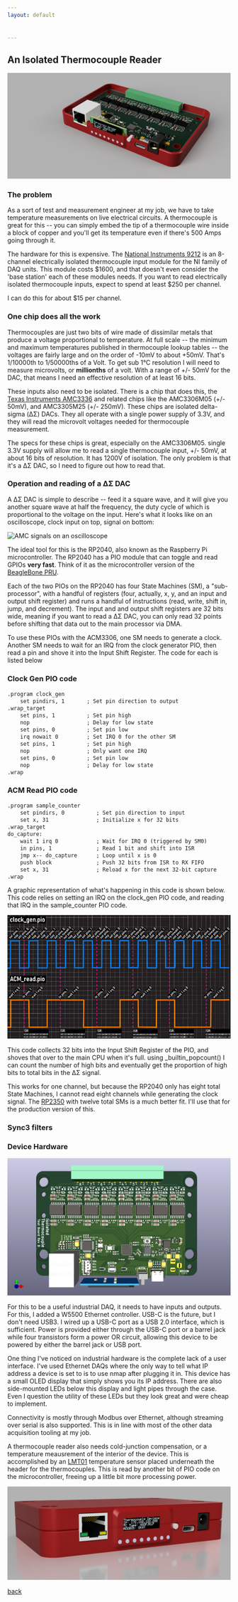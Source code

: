 ```yaml
---
layout: default


---
```


## An Isolated Thermocouple Reader

![Hero Image](/images/IsoThermHero.png)

### The problem
As a sort of test and measurement engineer at my job, we have to take temperature measurements on live electrical circuits. A thermocouple is great for this -- you can simply embed the tip of a thermocouple wire inside a block of copper and you'll get its temperature even if there's 500 Amps going through it.

The hardware for this is expensive. The [National Instruments 9212](https://www.ni.com/en-us/shop/model/ni-9212.html) is an 8-channel electrically isolated thermocouple input module for the NI family of DAQ units. This module costs $1600, and that doesn't even consider the 'base station' each of these modules needs. If you want to read electrically isolated thermocouple inputs, expect to spend at least $250 per channel.

I can do this for about $15 per channel.

### One chip does all the work

Thermocouples are just two bits of wire made of dissimilar metals that produce a voltage proportional to temperature. At full scale -- the minimum and maximum temperatures published in thermocouple lookup tables -- the voltages are fairly large and on the order of -10mV to about +50mV. That's 1/10000th to 1/50000ths of a Volt. To get sub 1°C resolution I will need to measure microvolts, or __millionths__ of a volt. With a range of +/- 50mV for the DAC, that means I need an effective resolution of at least 16 bits.

These inputs also need to be isolated. There is a chip that does this, the [Texas Instruments AMC3336](https://www.ti.com/product/AMC3336) and related chips like the AMC3306M05 (+/- 50mV), and AMC3305M25 (+/- 250mV). These chips are isolated delta-sigma (ΔΣ) DACs. They all operate with a single power supply of 3.3V, and they will read the microvolt voltages needed for thermocouple measurement.

The specs for these chips is great, especially on the  AMC3306M05. single 3.3V supply will allow me to read a single thermocouple input, +/- 50mV, at about 16 bits of resolution. It has 1200V of isolation. The only problem is that it's a ΔΣ DAC, so I need to figure out how to read that.

### Operation and reading of a ΔΣ DAC

A ΔΣ DAC is simple to describe -- feed it a square wave, and it will give you another square wave at half the frequency, the duty cycle of which is proportional to the voltage on the input. Here's what it looks like on an oscilloscope, clock input on top, signal on bottom:

![AMC signals on an oscilloscope](/images/DS1Z_QuickPrint3.png)

The ideal tool for this is the RP2040, also known as the Raspberry Pi microcontroller. The RP2040 has a PIO module that can toggle and read GPIOs __very fast__. Think of it as the microcontroller version of the [BeagleBone PRU](https://www.beagleboard.org/projects/pru).

Each of the two PIOs on the RP2040 has four State Machines (SM), a "sub-processor", with a handful of registers (four, actually, x, y, and an input and output shift register) and runs a handful of instructions (read, write, shift in, jump, and decrement). The input and and output shift registers are 32 bits wide, meaning if you want to read a ΔΣ DAC, you can only read 32 points before shifting that data out to the main processor via DMA.

To use these PIOs with the ACM3306, one SM needs to generate a clock. Another SM needs to wait for an IRQ from the clock generator PIO, then read a pin and shove it into the Input Shift Register. The code for each is listed below

### Clock Gen PIO code
```
.program clock_gen 
    set pindirs, 1       ; Set pin direction to output
.wrap_target
    set pins, 1          ; Set pin high
    nop                  ; Delay for low state
    set pins, 0          ; Set pin low
    irq nowait 0         ; Set IRQ 0 for the other SM
    set pins, 1          ; Set pin high
    nop                  ; Only want one IRQ
    set pins, 0          ; Set pin low
    nop                  ; Delay for low state
.wrap
```

### ACM Read PIO code
```
.program sample_counter
    set pindirs, 0          ; Set pin direction to input
    set x, 31               ; Initialize x for 32 bits
.wrap_target
do_capture:
    wait 1 irq 0            ; Wait for IRQ 0 (triggered by SM0)
    in pins, 1              ; Read 1 bit and shift into ISR
    jmp x-- do_capture      ; Loop until x is 0
    push block              ; Push 32 bits from ISR to RX FIFO
    set x, 31               ; Reload x for the next 32-bit capture
.wrap
```

A graphic representation of what's happening in this code is shown below. This code relies on setting an IRQ on the clock_gen PIO code, and reading that IRQ in the sample_counter PIO code.

![A graphic explination of what the PIO code is doing](/images/PIOGraphic.png)

This code collects 32 bits into the Input Shift Register of the PIO, and shoves that over to the main CPU when it's full. using _builtin_popcount() I can count the number of high bits and eventually get the proportion of high bits to total bits in the ΔΣ signal.

This works for one channel, but because the RP2040 only has eight total State Machines, I cannot read eight channels while generating the clock signal. The [RP2350](https://www.raspberrypi.com/products/rp2350/) with twelve total SMs is a much better fit. I'll use that for the production version of this.

### Sync3 filters

### Device Hardware

![Image of the PCB](/images/IsoThermPCB.png)

For this to be a useful industrial DAQ, it needs to have inputs and outputs. For this, I added a W5500 Ethernet controller. USB-C is the future, but I don't need USB3. I wired up a USB-C port as a USB 2.0 interface, which is sufficient. Power is provided either through the USB-C port or a barrel jack while four transistors form a power OR circuit, allowing this device to be powered by either the barrel jack or USB port.

One thing I've noticed on industrial hardware is the complete lack of a user interface. I've used Ethernet DAQs where the only way to tell what IP address a device is set to is to use nmap after plugging it in. This device has a small OLED display that simply shows you its IP address. There are also side-mounted LEDs below this display and light pipes through the case. Even I question the utility of these LEDs but they look great and were cheap to implement.

Connectivity is mostly through Modbus over Ethernet, although streaming over serial is also supported. This is in line with most of the other data acquisition tooling at my job.

A thermocouple reader also needs cold-junction compensation, or a temperature meausrement of the interior of the device. This is accomplished by an [LMT01](https://www.ti.com/product/LMT01) temperature sensor placed underneath the header for the thermocouples. This is read by another bit of PIO code on the microcontroller, freeing up a little bit more processing power.

![Another hero image of the thing](/images/IsoThermEnclosure.png)


[back](../)
